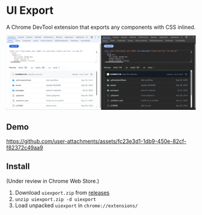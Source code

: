 # UI Export

A Chrome DevTool extension that exports any components with CSS inlined.

![Cover Image](./assets/cover.png)

## Demo

https://github.com/user-attachments/assets/fc23e3d1-1db9-450e-82cf-f82372c49aa9

## Install

(Under review in Chrome Web Store.)

1. Download `uiexport.zip` from [releases](https://github.com/devtoolcss/devtoolcss/releases)
2. `unzip uiexport.zip -d uiexport`
3. Load unpacked `uiexport` in `chrome://extensions/`
